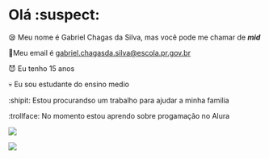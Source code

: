 # Olá :suspect:
:sleepy: Meu nome é Gabriel Chagas da Silva, mas você pode me chamar de ***mid***

:see_no_evil:Meu email é gabriel.chagasda.silva@escola.pr.gov.br

:smiling_imp: Eu tenho 15 anos

:skull: Eu sou estudante do ensino medio 

:shipit:	Estou procurandso um trabalho para ajudar a minha familia 

:trollface: No momento estou aprendo sobre progamação no Alura

![](https://img.shields.io/badge/Scratch-4D97FF?style=for-the-badge&logo=Scratch&logoColor=white)

![](https://img.shields.io/badge/JavaScript-323330?style=for-the-badge&logo=javascript&logoColor=F7DF1E)
